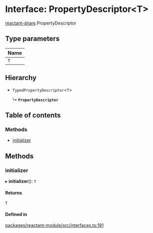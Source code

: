 # Interface: PropertyDescriptor<T\>

[reactant-share](../modules/reactant_share.md).PropertyDescriptor

## Type parameters

| Name |
| :------ |
| `T` |

## Hierarchy

- `TypedPropertyDescriptor`<`T`\>

  ↳ **`PropertyDescriptor`**

## Table of contents

### Methods

- [initializer](reactant_share.PropertyDescriptor.md#initializer)

## Methods

### initializer

▸ **initializer**(): `T`

#### Returns

`T`

#### Defined in

[packages/reactant-module/src/interfaces.ts:191](https://github.com/unadlib/reactant/blob/46d47605/packages/reactant-module/src/interfaces.ts#L191)
